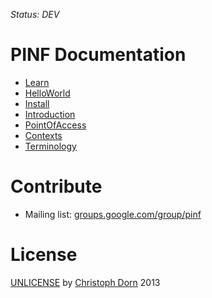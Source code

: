 *Status: DEV*

PINF Documentation
==================

  * [Learn](https://github.com/pinf/pinf-spec/blob/master/docs/Learn.md)
  * [HelloWorld](https://github.com/pinf/pinf-spec/blob/master/docs/HelloWorld.md)
  * [Install](https://github.com/pinf/pinf-spec/blob/master/docs/Install.md)
  * [Introduction](https://github.com/pinf/pinf-spec/blob/master/docs/Introduction.md)
  * [PointOfAccess](https://github.com/pinf/pinf-spec/blob/master/docs/PointOfAccess.md)
  * [Contexts](https://github.com/pinf/pinf-spec/blob/master/docs/Contexts.md)
  * [Terminology](https://github.com/pinf/pinf-spec/blob/master/docs/Terminology.md)


Contribute
==========

  * Mailing list: [groups.google.com/group/pinf](http://groups.google.com/group/pinf)


License
=======

[UNLICENSE](http://unlicense.org/) by [Christoph Dorn](christophdorn.com) 2013
